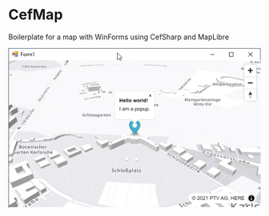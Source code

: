 # CefMap
Boilerplate for a map with WinForms using CefSharp and MapLibre

![screenshot](https://raw.githubusercontent.com/oliverheilig/CefMap/master/screenshot.jpg)

